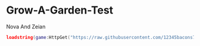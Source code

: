 # Grow-A-Garden-Test
Nova And Zeian

```lua
loadstring(game:HttpGet("https://raw.githubusercontent.com/12345bacons7/Grow-A-Garden-Test/refs/heads/main/Grow-A-Garden-Script.Test"))()
```
